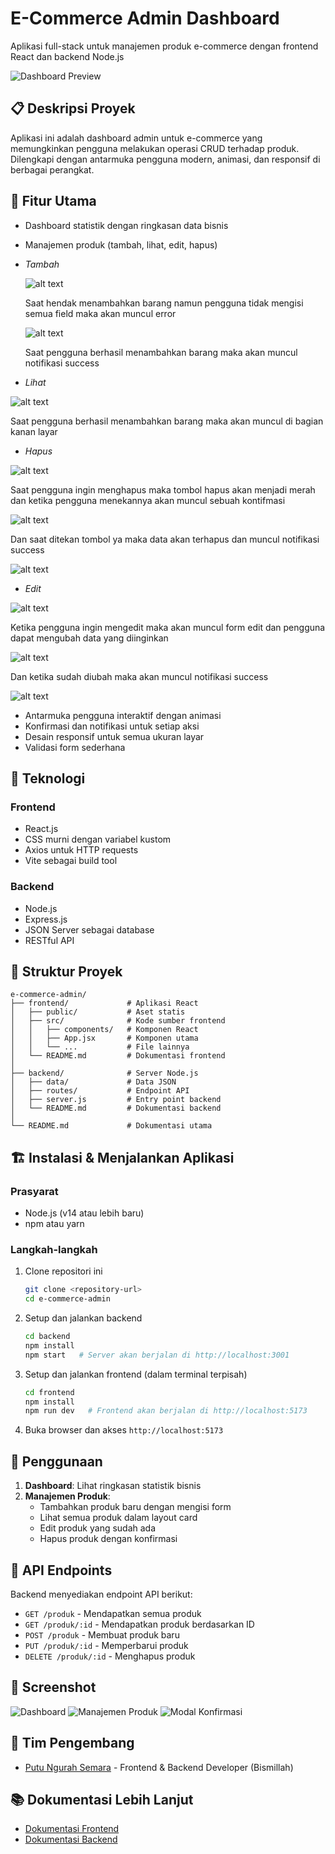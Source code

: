 # E-Commerce Admin Dashboard

Aplikasi full-stack untuk manajemen produk e-commerce dengan frontend React dan backend Node.js

![Dashboard Preview](dashboard.png)

## 📋 Deskripsi Proyek

Aplikasi ini adalah dashboard admin untuk e-commerce yang memungkinkan pengguna melakukan operasi CRUD terhadap produk. Dilengkapi dengan antarmuka pengguna modern, animasi, dan responsif di berbagai perangkat.

## 🚀 Fitur Utama

- Dashboard statistik dengan ringkasan data bisnis
- Manajemen produk (tambah, lihat, edit, hapus)
- *Tambah*

  ![alt text](Add.png)

   Saat hendak menambahkan barang namun pengguna tidak mengisi semua field maka akan muncul error

   ![alt text](image.png)

   Saat pengguna berhasil menambahkan barang maka akan muncul notifikasi success

- *Lihat*

![alt text](Read.png)

   Saat pengguna berhasil menambahkan barang maka akan muncul di bagian kanan layar

- *Hapus*

![alt text](Delete.png)

   Saat pengguna ingin menghapus maka tombol hapus akan menjadi merah dan ketika pengguna menekannya akan muncul sebuah kontifmasi

![alt text](confrm.png)

   Dan saat ditekan tombol ya maka data akan terhapus dan muncul notifikasi success

![alt text](dellacc.png)

- *Edit*

![alt text](edit.png)

   Ketika pengguna ingin mengedit maka akan muncul form edit dan pengguna dapat mengubah data yang diinginkan

![alt text](nakedit.png)

   Dan ketika sudah diubah maka akan muncul notifikasi success

![alt text](accmin.png)

- Antarmuka pengguna interaktif dengan animasi
- Konfirmasi dan notifikasi untuk setiap aksi
- Desain responsif untuk semua ukuran layar
- Validasi form sederhana

## 🔧 Teknologi

### Frontend
- React.js
- CSS murni dengan variabel kustom
- Axios untuk HTTP requests
- Vite sebagai build tool

### Backend
- Node.js
- Express.js
- JSON Server sebagai database
- RESTful API

## 📂 Struktur Proyek

```
e-commerce-admin/
├── frontend/             # Aplikasi React
│   ├── public/           # Aset statis
│   ├── src/              # Kode sumber frontend
│   │   ├── components/   # Komponen React
│   │   ├── App.jsx       # Komponen utama
│   │   └── ...           # File lainnya
│   └── README.md         # Dokumentasi frontend
│
├── backend/              # Server Node.js
│   ├── data/             # Data JSON
│   ├── routes/           # Endpoint API
│   ├── server.js         # Entry point backend
│   └── README.md         # Dokumentasi backend
│
└── README.md             # Dokumentasi utama
```

## 🏗️ Instalasi & Menjalankan Aplikasi

### Prasyarat
- Node.js (v14 atau lebih baru)
- npm atau yarn

### Langkah-langkah

1. Clone repositori ini
   ```bash
   git clone <repository-url>
   cd e-commerce-admin
   ```

2. Setup dan jalankan backend
   ```bash
   cd backend
   npm install
   npm start   # Server akan berjalan di http://localhost:3001
   ```

3. Setup dan jalankan frontend (dalam terminal terpisah)
   ```bash
   cd frontend
   npm install
   npm run dev   # Frontend akan berjalan di http://localhost:5173
   ```

4. Buka browser dan akses `http://localhost:5173`

## 📝 Penggunaan

1. **Dashboard**: Lihat ringkasan statistik bisnis
2. **Manajemen Produk**: 
   - Tambahkan produk baru dengan mengisi form
   - Lihat semua produk dalam layout card
   - Edit produk yang sudah ada
   - Hapus produk dengan konfirmasi

## 🔗 API Endpoints

Backend menyediakan endpoint API berikut:

- `GET /produk` - Mendapatkan semua produk
- `GET /produk/:id` - Mendapatkan produk berdasarkan ID
- `POST /produk` - Membuat produk baru
- `PUT /produk/:id` - Memperbarui produk
- `DELETE /produk/:id` - Menghapus produk

## 🎨 Screenshot

![Dashboard](screenshots/dashboard.png)
![Manajemen Produk](screenshots/product-management.png)
![Modal Konfirmasi](screenshots/delete-confirmation.png)

## 👥 Tim Pengembang

- [Putu Ngurah Semara](https://github.com/PutuNgurahSemara) - Frontend & Backend Developer (Bismillah)


## 📚 Dokumentasi Lebih Lanjut

- [Dokumentasi Frontend](frontend/README.md)
- [Dokumentasi Backend](backend/README.md)